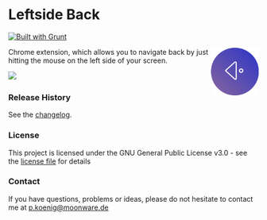 # Leftside Back

[![Built with Grunt](https://cdn.gruntjs.com/builtwith.svg)](http://gruntjs.com/)

<img src="dist/img/icon/256x256.png" width="96" align="right" />

Chrome extension, which allows you to navigate back by just hitting the mouse on the left side of your screen.

<a href="https://chrome.google.com/webstore/detail/leftside-back/gdcddfacdedphcamippdkojfngoakglg" target="_blank">
<img src="https://moonware.de/img/extensions/chromeWebStore.png" width="200" />
</a>

### Release History
See the [changelog](changelog.txt).

### License

This project is licensed under the GNU General Public License v3.0 - see the [license file](license.txt) for details

### Contact

If you have questions, problems or ideas, please do not hesitate to contact me at <a href="mailto:p.koenig@moonware.de">p.koenig@moonware.de</a>
